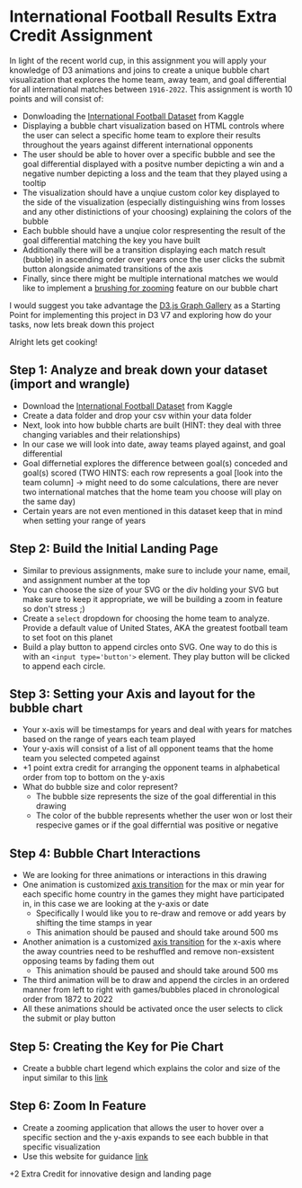 # International Football Results Extra Credit Assignment 

In light of the recent world cup, in this assignment you will apply your knowledge of D3 animations and joins to create a unique bubble chart visualization that explores the home team, away team, and goal differential for all international matches between `1916-2022`. This assignment is worth 10 points and will consist of:
- Donwloading the [International Football Dataset](https://www.kaggle.com/datasets/martj42/international-football-results-from-1872-to-2017) from Kaggle
- Displaying a bubble chart visualization based on HTML controls where the user can select a specific home team to explore their results throughout the years against different international opponents
- The user should be able to hover over a specific bubble and see the goal differential displayed with a positve number depicting a win and a negative number depicting a loss and the team that they played using a tooltip
- The visualization should have a unqiue custom color key displayed to the side of the visualization (especially distinguishing wins from losses and any other distinictions of your choosing) explaining the colors of the bubble
- Each bubble should have a unqiue color respresenting the result of the goal differential matching the key you have built
- Additionally there will be a transition displaying each match result (bubble) in ascending order over years once the user clicks the submit button alongside animated transitions of the axis 
- Finally, since there might be multiple international matches we would like to implement a [brushing for zooming](https://d3-graph-gallery.com/graph/interactivity_brush.html#brushingforzoom) feature on our bubble chart

I would suggest you take advantage the [D3.js Graph Gallery](https://d3-graph-gallery.com/index.html) as a Starting Point for implementing this project in D3 V7 and exploring how do your tasks, now lets break down this project

Alright lets get cooking!

## Step 1: Analyze and break down your dataset (import and wrangle)
- Download the [International Football Dataset](https://www.kaggle.com/datasets/martj42/international-football-results-from-1872-to-2017) from Kaggle
- Create a data folder and drop your csv within your data folder
- Next, look into how bubble charts are built (HINT: they deal with three changing variables and their relationships)
- In our case we will look into date, away teams played against, and goal differential
- Goal differnetial explores the difference between goal(s) conceded and goal(s) scored (TWO HINTS: each row represents a goal [look into the team column] -> might need to do some calculations, there are never two international matches that the home team you choose will play on the same day)
- Certain years are not even mentioned in this dataset keep that in mind when setting your range of years

## Step 2: Build the Initial Landing Page
- Similar to previous assignments, make sure to include your name, email, and assignment number at the top
- You can choose the size of your SVG or the div holding your SVG but make sure to keep it appropriate, we will be building a zoom in feature so don't stress ;)
- Create a `select` dropdown for choosing the home team to analyze. Provide a default value of United States, AKA the greatest football team to set foot on this planet
- Build a play button to append circles onto SVG. One way to do this is with an `<input type='button'>` element. They play button will be clicked to append each circle.

## Step 3: Setting your Axis and layout for the bubble chart
- Your x-axis will be timestamps for years and deal with years for matches based on the range of years each team played
- Your y-axis will consist of a list of all opponent teams that the home team you selected competed against
- +1 point extra credit for arranging the opponent teams in alphabetical order from top to bottom on the y-axis
- What do bubble size and color represent?
    - The bubble size represents the size of the goal differential in this drawing
    - The color of the bubble represents whether the user won or lost their respecive games or if the goal differntial was positive or negative

## Step 4: Bubble Chart Interactions
- We are looking for three animations or interactions in this drawing
- One animation is customized [axis transition](https://bl.ocks.org/HarryStevens/678935d06d4601c25cb141bacd4068ce) for the max or min year for each specific home country in the games they might have participated in, in this case we are looking at the y-axis or date
  - Specifically I would like you to re-draw and remove or add years by shifting the time stamps in year
  - This animation should be paused and should take around 500 ms
- Another animation is a customized [axis transition](https://bl.ocks.org/HarryStevens/678935d06d4601c25cb141bacd4068ce) for the x-axis where the away countries need to be reshuffled and remove non-exsistent opposing teams by fading them out
  - This animation should be paused and should take around 500 ms
- The third animation will be to draw and append the circles in an ordered manner from left to right with games/bubbles placed in chronological order from 1872 to 2022
- All these animations should be activated once the user selects to click the submit or play button

## Step 5: Creating the Key for Pie Chart
- Create a bubble chart legend which explains the color and size of the input similar to this [link](https://d3-graph-gallery.com/graph/bubble_legend.html)

## Step 6: Zoom In Feature
- Create a zooming application that allows the user to hover over a specific section and the y-axis expands to see each bubble in that specific visualization
- Use this website for guidance [link](https://d3-graph-gallery.com/graph/interactivity_brush.html#brushingforzoom)

+2 Extra Credit for innovative design and landing page
